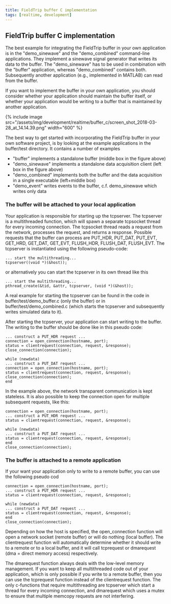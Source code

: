 ```yaml
---
title: FieldTrip buffer C implementation
tags: [realtime, development]
---
```


## FieldTrip buffer C implementation

The best example for integrating the FieldTrip buffer in your own application is in the "demo_sinewave" and the "demo_combined" command-line applications. They implement a sinewave signal generator that writes its data to the buffer. The "demo_sinewave" has to be used in combination with the "buffer" application, whereas "demo_combined" contains both. Subsequently another application (e.g., implemented in MATLAB) can read from the buffer.

If you want to implement the buffer in your own application, you should consider whether your application should maintain the buffer itself, or whether your application would be writing to a buffer that is maintained by another application.

{% include image src="/assets/img/development/realtime/buffer_c/screen_shot_2018-03-28_at_14.14.39.png" width="600" %}

The best way to get started with incorporating the FieldTrip buffer in your own software project, is by looking at the example applications in the buffer/test directory. It contains a number of examples

- "buffer" implements a standalone buffer (middle box in the figure above)
- "demo_sinewave" implements a standalone data acquisition client (left box in the figure above)
- "demo_combined" implements both the buffer and the data acquisition in a single executable (left+middle box)
- "demo_event" writes events to the buffer, c.f. demo_sinewave which writes only data

### The buffer will be attached to your local application

Your application is responsible for starting up the tcpserver. The tcpserver is a multithreaded function, which will spawn a separate tcpsocket thread for every incoming connection. The tcpsocket thread reads a request from the network, processes the request, and returns a response. Possible requests that the buffer can process are PUT_HDR, PUT_DAT, PUT_EVT, GET_HRD, GET_DAT, GET_EVT, FLUSH_HDR, FLUSH_DAT, FLUSH_EVT. The tcpserver is instantiated using the following pseudo-code:

    ... start the multithreading...
    tcpserver((void *)(&host));

or alternatively you can start the tcpserver in its own thread like this

    ... start the multithreading...
    pthread_create(&tid, &attr, tcpserver, (void *)(&host));

A real example for starting the tcpserver can be found in the code in buffer/test/demo_buffer.c (only the buffer) or in buffer/test/demo_combined.c (which starts the tcpserver and subsequently writes simulated data to it).

After starting the tcpserver, your application can start writing to the buffer. The writing to the buffer should be done like in this pseudo code:

    ... construct a PUT_HDR request ...
    connection = open_connection(hostname, port);
    status = clientrequest(connection, request, &response);
    close_connection(connection);

    while (newdata)
    ... construct a PUT_DAT request ...
    connection = open_connection(hostname, port);
    status = clientrequest(connection, request, &response);
    close_connection(connection);
    end

In the example above, the network transparent communication is kept stateless. It is also possible to keep the connection open for multiple subsequent requests, like this:

    connection = open_connection(hostname, port);
    ... construct a PUT_HDR request ...
    status = clientrequest(connection, request, &response);

    while (newdata)
    ... construct a PUT_DAT request ...
    status = clientrequest(connection, request, &response);
    end
    close_connection(connection);

### The buffer is attached to a remote application

If your want your application only to write to a remote buffer, you can use the following pseudo cod

    connection = open_connection(hostname, port);
    ... construct a PUT_HDR request ...
    status = clientrequest(connection, request, &response);

    while (newdata)
    ... construct a PUT_DAT request ...
    status = clientrequest(connection, request, &response);
    end
    close_connection(connection);

Depending on how the host is specified, the open_connection function will open a network socket (remote buffer) or will do nothing (local buffer). The clientrequest function will automatically determine whether it should write to a remote or to a local buffer, and it will call tcprequest or dmarequest (dma = direct memory access) respectively.

The dmarequest function always deals with the low-level memory management. If you want to keep all multithreaded code out of your application, which is only possible if you write to a remote buffer, then you can use the tcprequest function instead of the clientrequest function. The only c-functions that require multithreading are tcpserver which start a thread for every incoming connection, and dmarequest which uses a mutex to ensure that multiple memcopy requests are not interfering.
